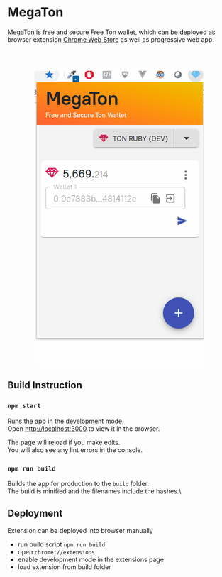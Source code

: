 # MegaTon

MegaTon is free and secure Free Ton wallet, which can be deployed as browser extension [Chrome Web Store](https://chrome.google.com/webstore/detail/megaton/kobonkepbhoanlldpglekdblbpodlljo?hl=ru&) as well as progressive web app.

<br/>
<br/>
<p align="center">
  <img src="/docs/screenshots/Animation.gif" />
</p>



## Build Instruction

### `npm start`

Runs the app in the development mode.\
Open [http://localhost:3000](http://localhost:3000) to view it in the browser.

The page will reload if you make edits.\
You will also see any lint errors in the console.

### `npm run build`

Builds the app for production to the `build` folder.\
The build is minified and the filenames include the hashes.\

## Deployment

Extension can be deployed into browser manually

* run build script
    `npm run build`
* open `chrome://extensions`
* enable development mode in the extensions page
* load extension from build folder
